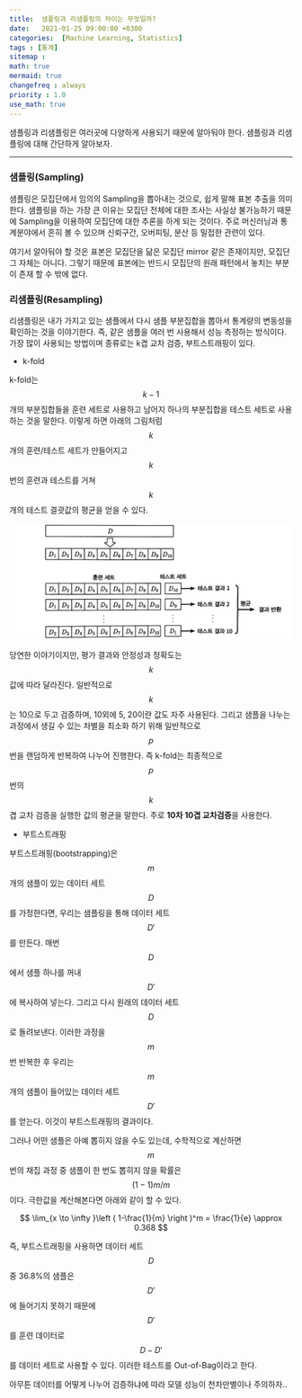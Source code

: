 ```yaml
---
title:  샘플링과 리샘플링의 차이는 무엇일까?
date:   2021-01-25 09:00:00 +0300
categories:  [Machine Learning, Statistics]
tags : [통계]
sitemap :
math: true
mermaid: true
changefreq : always
priority : 1.0
use_math: true
---
```



샘플링과 리샘플링은 여러곳에 다양하게 사용되기 때문에 알아둬야 한다. 샘플링과 리샘플링에 대해 간단하게 알아보자.


---------  

### 샘플링(Sampling)

샘플링은 모집단에서 임의의 Sampling을 뽑아내는 것으로, 쉽게 말해 표본 추출을 의미한다. 샘플링을 하는 가장 큰 이유는 모집단 전체에 대한 조사는 사실상 불가능하기 때문에 Sampling을 이용하여 모집단에 대한 추론을 하게 되는 것이다. 주로 머신러닝과 통계분야에서 흔히 볼 수 있으며 신뢰구간, 오버피팅, 분산 등 밀접한 관련이 있다.     

여기서 알아둬야 할 것은 표본은 모집단을 닮은 모집단 mirror 같은 존재이지만, 모집단 그 자체는 아니다. 그렇기 때문에 표본에는 반드시 모집단의 원래 패턴에서 놓치는 부분이 존재 할 수 밖에 없다. 

### 리샘플링(Resampling)

리샘플링은 내가 가지고 있는 샘플에서 다시 샘플 부분집합을 뽑아서 통계량의 변동성을 확인하는 것을 이야기한다. 즉, 같은 샘플을 여러 번 사용해서 성능 측정하는 방식이다. 가장 많이 사용되는 방법이며 종류로는 k겹 교차 검증, 부트스트래핑이 있다. 

* k-fold 

k-fold는 $$k-1$$개의 부분집합들을 훈련 세트로 사용하고 남어지 하나의 부분집합을 테스트 세트로 사용하는 것을 말한다. 이렇게 하면 아래의 그림처럼 $$k$$개의 훈련/테스트 세트가 만들어지고 $$k$$번의 훈련과 테스트를 거쳐 $$k$$개의 테스트 결괏값의 평균을 얻을 수 있다. 

<img src="../assets/images/k-fold.jpg">


당연한 이야기이지만, 평가 결과와 안정성과 정확도는 $$k$$값에 따라 달라진다. 일반적으로 $$k$$는 10으로 두고 검증하며, 10외에 5, 20이란 값도 자주 사용된다. 그리고 샘플을 나누는 과정에서 생길 수 있는 차별을 최소화 하기 위해 일반적으로 $$p$$번을 랜덤하게 반복하여 나누어 진행한다. 즉 k-fold는 최종적으로 $$p$$번의 $$k$$겹 교차 검증을 실행한 값의 평균을 말한다. 주로 **10차 10겹 교차검증**을 사용한다. 

* 부트스트래핑 

부트스트래핑(bootstrapping)은 $$m$$개의 샘플이 있는 데이터 세트 $$D$$를 가정한다면, 우리는 샘플링을 통해 데이터 세트 $$D'$$를 만든다. 매번 $$D$$에서 샘플 하나를 꺼내 $$D'$$에 복사하여 넣는다. 그리고 다시 원래의 데이터 세트 $$D$$로 돌려보낸다. 이러한 과정을 $$m$$번 반복한 후 우리는 $$m$$개의 샘플이 들어있는 데이터 세트 $$D'$$를 얻는다. 이것이 부트스트래핑의 결과이다.  


그러나 어떤 샘플은 아예 뽑히지 않을 수도 있는데, 수학적으로 계산하면 $$m$$번의 채집 과정 중 샘플이 한 번도 뽑히지 않을 확률은 $$(1 - 1)m/m$$이다. 극한값을 계산해본다면 아래와 같이 할 수 있다. 



$$ \lim_{x \to \infty }\left ( 1-\frac{1}{m} \right )^m = \frac{1}{e} \approx 0.368 $$



즉, 부트스트래핑을 사용하면 데이터 세트 $$D$$중 36.8%의 샘플은 $$D'$$에 들어기지 못하기 때문에 $$D'$$를 훈련 데이터로 $$D-D'$$를 데이터 세트로 사용할 수 있다. 이러한 테스트를 Out-of-Bag이라고 한다.

아무튼 데이터를 어떻게 나누어 검증하냐에 따라 모델 성능이 천차만별이나 주의하자..



